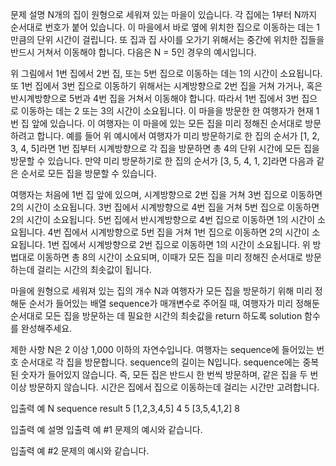 문제 설명
N개의 집이 원형으로 세워져 있는 마을이 있습니다. 각 집에는 1부터 N까지 순서대로 번호가 붙어 있습니다.
이 마을에서 바로 옆에 위치한 집으로 이동하는 데는 1 만큼의 단위 시간이 걸립니다.
또 집과 집 사이를 오가기 위해서는 중간에 위치한 집들을 반드시 거쳐서 이동해야 합니다. 다음은 N = 5인 경우의 예시입니다.

위 그림에서 1번 집에서 2번 집, 또는 5번 집으로 이동하는 데는 1의 시간이 소요됩니다.
또 1번 집에서 3번 집으로 이동하기 위해서는 시계방향으로 2번 집을 거쳐 가거나, 혹은 반시계방향으로 5번과 4번 집을 거쳐서 이동해야 합니다.
따라서 1번 집에서 3번 집으로 이동하는 데는 2 또는 3의 시간이 소요됩니다.
이 마을을 방문한 한 여행자가 현재 1번 집 앞에 있습니다. 이 여행자는 이 마을에 있는 모든 집을 미리 정해진 순서대로 방문하려고 합니다.
예를 들어 위 예시에서 여행자가 미리 방문하기로 한 집의 순서가 [1, 2, 3, 4, 5]라면 
1번 집부터 시계방향으로 각 집을 방문하면 총 4의 단위 시간에 모든 집을 방문할 수 있습니다.
만약 미리 방문하기로 한 집의 순서가 [3, 5, 4, 1, 2]라면 다음과 같은 순서로 모든 집을 방문할 수 있습니다.

여행자는 처음에 1번 집 앞에 있으며, 시계방향으로 2번 집을 거쳐 3번 집으로 이동하면 2의 시간이 소요됩니다.
3번 집에서 시계방향으로 4번 집을 거쳐 5번 집으로 이동하면 2의 시간이 소요됩니다.
5번 집에서 반시계방향으로 4번 집으로 이동하면 1의 시간이 소요됩니다.
4번 집에서 시계방향으로 5번 집을 거쳐 1번 집으로 이동하면 2의 시간이 소요됩니다.
1번 집에서 시계방향으로 2번 집으로 이동하면 1의 시간이 소요됩니다.
위 방법대로 이동하면 총 8의 시간이 소요되며, 이때가 모든 집을 미리 정해진 순서대로 방문하는데 걸리는 시간의 최솟값이 됩니다.

마을에 원형으로 세워져 있는 집의 개수 N과 여행자가 모든 집을 방문하기 위해 미리 정해둔 순서가 들어있는 배열 sequence가 매개변수로 주어질 때,
여행자가 미리 정해둔 순서대로 모든 집을 방문하는 데 필요한 시간의 최솟값을 return 하도록 solution 함수를 완성해주세요.

제한 사항
N은 2 이상 1,000 이하의 자연수입니다.
여행자는 sequence에 들어있는 번호 순서대로 각 집을 방문합니다.
sequence의 길이는 N입니다.
sequence에는 중복된 숫자가 들어있지 않습니다. 즉, 모든 집은 반드시 한 번씩 방문하며, 같은 집을 두 번 이상 방문하지 않습니다.
시간은 집에서 집으로 이동하는데 걸리는 시간만 고려합니다.

입출력 예
N   sequence    result
5   [1,2,3,4,5] 4
5   [3,5,4,1,2] 8

입출력 예 설명
입출력 예 #1
문제의 예시와 같습니다.

입출력 예 #2
문제의 예시와 같습니다.